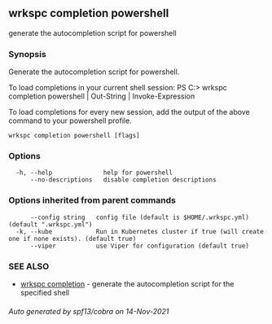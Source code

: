 ## wrkspc completion powershell

generate the autocompletion script for powershell

### Synopsis


Generate the autocompletion script for powershell.

To load completions in your current shell session:
PS C:\> wrkspc completion powershell | Out-String | Invoke-Expression

To load completions for every new session, add the output of the above command
to your powershell profile.


```
wrkspc completion powershell [flags]
```

### Options

```
  -h, --help              help for powershell
      --no-descriptions   disable completion descriptions
```

### Options inherited from parent commands

```
      --config string   config file (default is $HOME/.wrkspc.yml) (default ".wrkspc.yml")
  -k, --kube            Run in Kubernetes cluster if true (will create one if none exists). (default true)
      --viper           use Viper for configuration (default true)
```

### SEE ALSO

* [wrkspc completion](wrkspc_completion.md)	 - generate the autocompletion script for the specified shell

###### Auto generated by spf13/cobra on 14-Nov-2021
